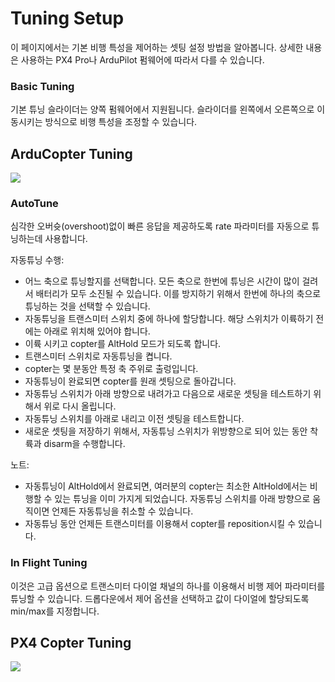 # Tuning Setup

이 페이지에서는 기본 비행 특성을 제어하는 셋팅 설정 방법을 알아봅니다. 상세한 내용은 사용하는 PX4 Pro나 ArduPilot 펌웨어에 따라서 다를 수 있습니다.

### Basic Tuning

기본 튜닝 슬라이더는 양쪽 펌웨어에서 지원됩니다. 슬라이더를 왼쪽에서 오른쪽으로 이동시키는 방식으로 비행 특성을 조정할 수 있습니다.

## ArduCopter Tuning

![](APMTuningCopter.jpg)

### AutoTune

심각한 오버슛(overshoot)없이 빠른 응답을 제공하도록 rate 파라미터를 자동으로 튜닝하는데 사용합니다.

자동튜닝 수행:

* 어느 축으로 튜닝할지를 선택합니다. 모든 축으로 한번에 튜닝은 시간이 많이 걸려서 배터리가 모두 소진될 수 있습니다. 이를 방지하기 위해서 한번에 하나의 축으로 튜닝하는 것을 선택할 수 있습니다. 
* 자동튜닝을 트랜스미터 스위치 중에 하나에 할당합니다. 해당 스위치가 이륙하기 전에는 아래로 위치해 있어야 합니다.
* 이륙 시키고 copter를 AltHold 모드가 되도록 합니다.
* 트랜스미터 스위치로 자동튜닝을 켭니다.
* copter는 몇 분동안 특정 축 주위로 출렁입니다.
* 자동튜닝이 완료되면 copter를 원래 셋팅으로 돌아갑니다.
* 자동튜닝 스위치가 아래 방향으로 내려가고 다음으로 새로운 셋팅을 테스트하기 위해서 위로 다시 올립니다.
* 자동튜닝 스위치를 아래로 내리고 이전 셋팅을 테스트합니다.
* 새로운 셋팅을 저장하기 위해서, 자동튜닝 스위치가 위방향으로 되어 있는 동안 착륙과 disarm을 수행합니다.

노트:

* 자동튜닝이 AltHold에서 완료되면, 여러분의 copter는 최소한 AltHold에서는 비행할 수 있는 튜닝을 이미 가지게 되었습니다.
자동튜닝 스위치를 아래 방향으로 움직이면 언제든 자동튜닝을 취소할 수 있습니다.
* 자동튜닝 동안 언제든 트랜스미터를 이용해서 copter를 reposition시킬 수 있습니다.

### In Flight Tuning

이것은 고급 옵션으로 트랜스미터 다이얼 채널의 하나를 이용해서 비행 제어 파라미터를 튜닝할 수 있습니다. 드롭다운에서 제어 옵션을 선택하고 값이 다이얼에 할당되도록 min/max를 지정합니다.

## PX4 Copter Tuning

![](PX4TuningCopter.jpg)